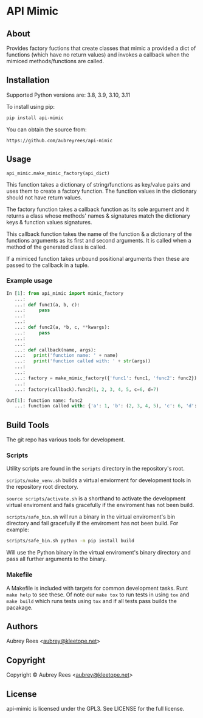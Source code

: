 # API Mimic

## About


Provides factory fuctions that create classes that mimic a provided a dict
of functions (which have no return values) and invokes a callback when the
mimiced methods/functions are called.


## Installation


Supported Python versions are: 3.8, 3.9, 3.10, 3.11

To install using pip:

```sh
pip install api-mimic
```

You can obtain the source from:

```
https://github.com/aubreyrees/api-mimic
```

## Usage


`api_mimic.make_mimic_factory(api_dict)`

This function takes a dictionary of string/functions as key/value pairs
and uses them to create a factory function. The function values in the
dictionary should not have return values.

The factory function takes a callback function as its sole argument
and it returns a class whose methods' names & signatures match the
dictionary keys & function values signatures.

This callback function takes the name of the function & a dictionary of the
functions arguments as its first and second arguments. It is called when
a method of the generated class is called.

If a mimiced function takes unbound positional arguments then these are
passed to the callback in a tuple.

### Example usage


```python
In [1]: from api_mimic import mimic_factory
   ...:
   ...: def func1(a, b, c):
   ...:     pass
   ...:
   ...:
   ...: def func2(a, *b, c, **kwargs):
   ...:     pass
   ...:
   ...:
   ...: def callback(name, args):
   ...:   print('function name: ' + name)
   ...:   print('function called with: ' + str(args))
   ...:
   ...:
   ...: factory = make_mimic_factory({'func1': func1, 'func2': func2})
   ...:
   ...: factory(callback).func2(1, 2, 3, 4, 5, c=6, d=7)

Out[1]: function name: func2
   ...: function called with: {'a': 1, 'b': (2, 3, 4, 5), 'c': 6, 'd': 7}
```
 
## Build Tools


The git repo has various tools for development.

### Scripts

Utility scripts are found in the `scripts` directory in the repository's root.

`scripts/make_venv.sh` builds a virtual enviorment for development tools in the
repository root directory.

`source scripts/activate.sh` is a shorthand to activate the development 
virtual enviroment and fails gracefully if the enviroment has not been
build.

`scripts/safe_bin.sh` will run a binary in the 
virtual enviroment's bin directory and fail gracefully if the
enviroment has not been build. For example:

```sh
scripts/safe_bin.sh python -m pip install build
```

Will use the Python binary in the virtual enviroment's binary
directory and pass all further arguments to the binary.

### Makefile

A Makefile is included with targets for common development tasks.
Runt `make help` to see these. Of note our `make tox` to run tests
in using `tox` and `make build` which runs tests using `tox` and 
if all tests pass builds the pacakage.

## Authors

Aubrey Rees \<aubrey@kleetope.net>

## Copyright


Copyright © Aubrey Rees \<aubrey@kleetope.net>


## License

api-mimic is licensed under the GPL3. See
LICENSE for the full license.

